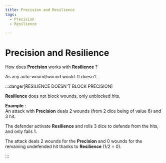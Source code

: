 ```yaml
---
title: Precision and Resilience
tags:
  - Precision
  - Resilience

---
```


# Precision and Resilience

How does **Precision** works with **Resilience** ?

As any auto-wound/wound would. It doesn't.

:::danger[RESILIENCE DOESN'T BLOCK PRECISION]

**Resilience** does not block wounds, only unblocked hits.

**Example** :<br/>
An attack with **Precision** deals 2 wounds (from 2 dice being of value 6) and 3 hit.

The defender activate **Resilience** and rolls 3 dice to defends from the hits, and only fails 1.

The attack deals 2 wounds for the **Precision** and 0 wounds for the remaining undefended hit thanks to **Resilience** (1/2 = 0).

:::
